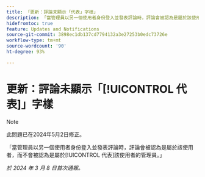 ```yaml
---
title: 「更新：評論未顯示「代表」字樣」
description: 「當管理員以另一個使用者身份登入並發表評論時，評論會被認為是屬於該使用者，而不會被認為是屬於代表該使用者的管理員。」
hidefromtoc: true
feature: Updates and Notifications
source-git-commit: 3898ec1db137cd7794132a3e27253b0edc73726e
workflow-type: tm+mt
source-wordcount: '90'
ht-degree: 93%

---
```



# 更新：評論未顯示「[!UICONTROL 代表]」字樣

>[!NOTE]
>
>此問題已在2024年5月2日修正。

「當管理員以另一個使用者身份登入並發表評論時，評論會被認為是屬於該使用者，而不會被認為是屬於[!UICONTROL 代表]該使用者的管理員。」

_於 2024 年 3 月 8 日首次通報。_

